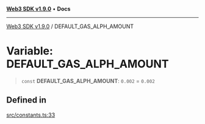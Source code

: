 [**Web3 SDK v1.9.0**](../README.md) • **Docs**

***

[Web3 SDK v1.9.0](../globals.md) / DEFAULT\_GAS\_ALPH\_AMOUNT

# Variable: DEFAULT\_GAS\_ALPH\_AMOUNT

> `const` **DEFAULT\_GAS\_ALPH\_AMOUNT**: `0.002` = `0.002`

## Defined in

[src/constants.ts:33](https://github.com/Mystic-Nayy/alephium-web3/blob/ee41f5e0e7d7fb0b155fe62f05b2ac03772895ca/packages/web3/src/constants.ts#L33)
